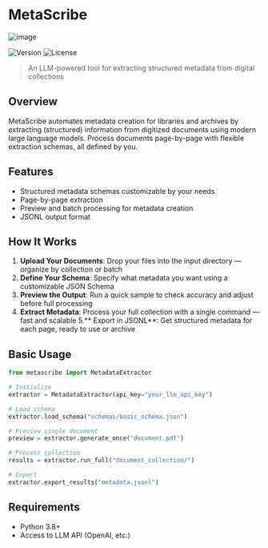 # MetaScribe
![image](https://github.com/user-attachments/assets/cd60a64c-e60b-4555-97e0-e308c3488b9c)

![Version](https://img.shields.io/badge/version-0.1.0-blue.svg)
![License](https://img.shields.io/badge/license-MIT-green.svg)

> An LLM-powered tool for extracting structured metadata from digital collections

## Overview

MetaScribe automates metadata creation for libraries and archives by extracting (structured) information from digitized documents using modern large language models. Process documents page-by-page with flexible extraction schemas, all defined by you.

## Features

- Structured metadata schemas customizable by your needs
- Page-by-page extraction
- Preview and batch processing for metadata creation
- JSONL output format

## How It Works

1. **Upload Your Documents**: Drop your files into the input directory — organize by collection or batch
2. **Define Your Schema**: Specify what metadata you want using a customizable JSON Schema
3. **Preview the Output**: Run a quick sample to check accuracy and adjust before full processing
4. **Extract Metadata**: Process your full collection with a single command — fast and scalable
5.** Export in JSONL**: Get structured metadata for each page, ready to use or archive

## Basic Usage

```python
from metascribe import MetadataExtractor

# Initialize
extractor = MetadataExtractor(api_key="your_llm_api_key")

# Load schema
extractor.load_schema("schemas/basic_schema.json")

# Preview single document
preview = extractor.generate_once("document.pdf")

# Process collection
results = extractor.run_full("document_collection/")

# Export
extractor.export_results("metadata.jsonl")
```

## Requirements

- Python 3.8+
- Access to LLM API (OpenAI, etc.)
